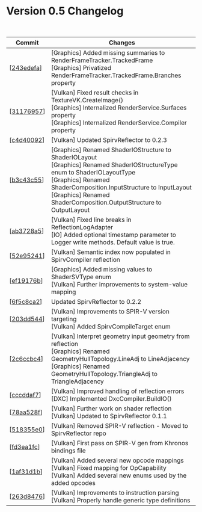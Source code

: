 # Version 0.5 Changelog 
<br>

| Commit | Changes |
| ------ | ------- |
| [[243edefa](https://github.com/Syncaidius/MoltenEngine/commits/243edefa73259a4463c0a44c082255468a78a703)] | [Graphics] Added missing summaries to RenderFrameTracker.TrackedFrame<br>[Graphics] Privatized RenderFrameTracker.TrackedFrame.Branches property | | [[0a65e522](https://github.com/Syncaidius/MoltenEngine/commits/0a65e522de3b50a5659adb87747c85e500abb7da)] | [Graphics] RenderFrameTracker staging buffer size is now customizable | | [[31176957](https://github.com/Syncaidius/MoltenEngine/commits/31176957d86f92b05107c250a63b386f6addb718)] | [Vulkan] Fixed result checks in TextureVK.CreateImage()<br>[Graphics] Internalized RenderService.Surfaces property <br>[Graphics] Internalized RenderService.Compiler property | | [[4b0a8ea0](https://github.com/Syncaidius/MoltenEngine/commits/4b0a8ea03e03ee67785d3dafe63d740a05db3bbf)] | [Vulkan] Set correct image-view type in texture classes<br>[Vulkan] Several improvements to ResourceHandleVK <br>[Vulkan] ResourceHandleVK now implements IDisposable <br>[Vulkan] Added static helper ResourceHandleVK.AllocateNew<T>() <br>[Vulkan] Fix for SurfaceClearTaskVK not applying image before clearing <br>[Util] Added EngineUtil.Clear<T>() for clearing or zeroing memory | | [[6729292e](https://github.com/Syncaidius/MoltenEngine/commits/6729292ed3c8eae02e77cb126bd3165675fe3e21)] | [Vulkan] Fixed NRE in CommandPoolVK constructor<br>[Vulkan] Fixed CommandPoolAllocation constructor not setting buffer array pointer | | [[e6a93bd5](https://github.com/Syncaidius/MoltenEngine/commits/e6a93bd54fede370eaba022429574cb34b33c742)] | [Vulkan] Several fixes to command list usage<br>[Vulkan] Implemented DeviceVK.CreateSurface2D() <br>[Vulkan] First pass on RenderSurface2DVK.Clear() implementation <br>[Vulkan] Added SurfaceClearTaskVK <br>[DX11] Renamed ShaderConstantBuffer to ConstantBufferDX11 for consistency <br>[DX11] Removed obsolete code from FxcCompiler.BuildIO() | | [[6a3226f3](https://github.com/Syncaidius/MoltenEngine/commits/6a3226f32af39f7429194cae5196c0dcb3f865fe)] | [Vulkan] Updated SpirvReflector to 0.2.4<br>[Vulkan] Added SpirvReflectionFlags.NoSafeCopy in SpirvCompiler | | [[186f47a9](https://github.com/Syncaidius/MoltenEngine/commits/186f47a97f44e4ecbbd13d403d433f311d76fa0f)] | [Vulkan] Fixed build error | | [[c4d40092](https://github.com/Syncaidius/MoltenEngine/commits/c4d40092bbb8b0d65aeff6a795477c085b4cb681)] | [Vulkan] Updated SpirvReflector to 0.2.3 | | [[b3c43c55](https://github.com/Syncaidius/MoltenEngine/commits/b3c43c55b301f403bf8426d82a011d693a28caa9)] | [Graphics] Renamed ShaderIOStructure to ShaderIOLayout<br>[Graphics] Renamed ShaderIOStructureType enum to ShaderIOLayoutType <br>[Graphics] Renamed ShaderComposition.InputStructure to InputLayout <br>[Graphics] Renamed ShaderComposition.OutputStructure to OutputLayout | | [[5e54ce3f](https://github.com/Syncaidius/MoltenEngine/commits/5e54ce3f1b34e5bd22abb425ce3652be799d77c1)] | [Vulkan] Fix for shader stage layout validation | | [[ab3728a5](https://github.com/Syncaidius/MoltenEngine/commits/ab3728a5e45b2fd0827c3af274364a14c9dae419)] | [Vulkan] Fixed line breaks in ReflectionLogAdapter<br>[IO] Added optional timestamp parameter to Logger write methods. Default value is true. | | [[90041a1f](https://github.com/Syncaidius/MoltenEngine/commits/90041a1fb6014821bed5a3fc0ae9da8c1eff86d3)] | [Graphics] Improvements to ShaderLayoutValidator error output | | [[52e95241](https://github.com/Syncaidius/MoltenEngine/commits/52e9524123094b7d04ee6d824178a541d7579d7a)] | [Vulkan] Semantic index now populated in SpirvCompiler reflection | | [[ef19176b](https://github.com/Syncaidius/MoltenEngine/commits/ef19176bea8cad87c89bc75e2f1a2de3babf79e8)] | [Graphics] Added missing values to ShaderSVType enum<br>[Vulkan] Further improvements to system-value mapping | | [[d2c5828a](https://github.com/Syncaidius/MoltenEngine/commits/d2c5828a53a525f1dfae06e7392a31682fe6dc38)] | [Vulkan] Improvements to SpirvCompiler System Value (SV) parsing | | [[6f5c8ca2](https://github.com/Syncaidius/MoltenEngine/commits/6f5c8ca2ea6345d1f61a9644a624995453fb77bd)] | Updated SpirvReflector to 0.2.2 | | [[203dd544](https://github.com/Syncaidius/MoltenEngine/commits/203dd54476bb4a8a4ccdd27c5e95eda4b7c3a05f)] | [Vulkan] Improvements to SPIR-V version targeting<br>[Vulkan] Added SpirvCompileTarget enum | | [[a7910545](https://github.com/Syncaidius/MoltenEngine/commits/a7910545eb7c36810bebddf7ccce3dcec5ca5618)] | [Vulkan] Fixes to device enumeration in DisplayManagerVK<br>[Vulkan] Fixed memory capabilities not being populated | | [[c5fc3ef3](https://github.com/Syncaidius/MoltenEngine/commits/c5fc3ef3541d286b2753176910d067cda9ba3800)] | [Vulkan] Improved detection of semantic names from reflection<br>[Vulkan] No longer output SPIR-V reflection via DXC | | [[afdaff02](https://github.com/Syncaidius/MoltenEngine/commits/afdaff02e46df58354a3a520b9556ed9a1111784)] | [Vulkan] Fixed fatal errors when using Vulkan 1.0<br>[Vulkan] Added math operators to VersionVK to aid version comparison | | [[d66f2f2a](https://github.com/Syncaidius/MoltenEngine/commits/d66f2f2a7039ca60c0451e1b3baa89d657294121)] | [Vulkan] Removed obsolete null check in ExtensionLoaderVK.AddExtension<E>()<br>[Vulkan] Added missing summaries in ExtensionLoaderVK | | [[2216ce0e](https://github.com/Syncaidius/MoltenEngine/commits/2216ce0eee64910deb78e137ca9745be22d4e6e2)] | [Vulkan] Reuse a single SpirvReflection instance in SpirvCompiler | | [[2c6ccbc4](https://github.com/Syncaidius/MoltenEngine/commits/2c6ccbc4c8a8e622e332909c28dba123df23dce2)] | [Vulkan] Interpret geometry input geometry from reflection<br>[Graphics] Renamed GeometryHullTopology.LineAdj to LineAdjacency <br>[Graphics] Renamed GeometryHullTopology.TriangleAdj to TriangleAdjacency | | [[2fafc497](https://github.com/Syncaidius/MoltenEngine/commits/2fafc497b1150185cca33b85a8eae016c25e2604)] | [Graphics] Improvements to shader build validation<br>[Graphics] Added abstract ShaderCompiler.Validate() <br>[Graphics] Added ShaderReflection.RequiredExtensions property <br>[Vulkan] Further work on the SPIR-V compiler <br>[Vulkan] Updated SpirvReflector to 0.2.1 | | [[7c5c9dcf](https://github.com/Syncaidius/MoltenEngine/commits/7c5c9dcf7e06b81a45f77bddae19e141ab310fdc)] | [Vulkan] Populate reflection for constant/uniform buffers<br>[Vulkan] Improved name casing of ShaderVariableType values <br>[Graphics] Added 8, 16 and 64-bit types to ShaderRegisterType enum <br>[Graphics] Expanded data format support in ShaderIOStructure <br>[Graphics] Element data format is now only calculated for vertex shaders | | [[fecb7f04](https://github.com/Syncaidius/MoltenEngine/commits/fecb7f0480c5de741096d8082aa9990960f6ace9)] | Updated SpirvReflector to 0.1.2 | | [[cccddaf7](https://github.com/Syncaidius/MoltenEngine/commits/cccddaf740fb418a711fceab1342bae3f5b01f77)] | [Vulkan] Improved handling of reflection errors<br>[DXC] Implemented DxcCompiler.BuildIO() | | [[c974b0d9](https://github.com/Syncaidius/MoltenEngine/commits/c974b0d911df26779b95c1c9309ea3ecdd7c098a)] | [Vulkan] Added standard ID semantics to SpirvCompiler.BuiltInToSemantic() | | [[78aa528f](https://github.com/Syncaidius/MoltenEngine/commits/78aa528f489b3b03789c55d965521b4cc4af495b)] | [Vulkan] Further work on shader reflection<br>[Vulkan] Updated to SpirvReflector 0.1.1 | | [[cecd829d](https://github.com/Syncaidius/MoltenEngine/commits/cecd829db74f00803dba2830aeb47fdd1d2736c8)] | [Vulkan] Added SpirvReflector nuget package<br>[Vulkan] Hooked up SpirvReflector in SpirvCompiler.OnBuildReflection - WIP | | [[be7f0b96](https://github.com/Syncaidius/MoltenEngine/commits/be7f0b96c6805ba33a53a0854cc5a1dc7e943e4a)] | Bump Magick.NET-Q8-AnyCPU from 13.1.1 to 13.1.2<br>Bumps <br>[Magick.NET-Q8-AnyCPU](https://github.com/dlemstra/Magick.NET) from 13.1.1 to 13.1.2. - <br>[Release notes](https://github.com/dlemstra/Magick.NET/releases) - <br>[Commits](https://github.com/dlemstra/Magick.NET/compare/13.1.1...13.1.2) --- updated-dependencies: - dependency-name: Magick.NET-Q8-AnyCPU dependency-type: direct:production update-type: version-update:semver-patch ... Signed-off-by: dependabot<br>[bot] <support@github.com> | | [[eddbd669](https://github.com/Syncaidius/MoltenEngine/commits/eddbd669c527f28ccc25ba5f458a656eccf1b536)] | Bump Magick.NET-Q8-AnyCPU from 13.1.0 to 13.1.1<br>Bumps <br>[Magick.NET-Q8-AnyCPU](https://github.com/dlemstra/Magick.NET) from 13.1.0 to 13.1.1. - <br>[Release notes](https://github.com/dlemstra/Magick.NET/releases) - <br>[Commits](https://github.com/dlemstra/Magick.NET/compare/13.1.0...13.1.1) --- updated-dependencies: - dependency-name: Magick.NET-Q8-AnyCPU dependency-type: direct:production update-type: version-update:semver-patch ... Signed-off-by: dependabot<br>[bot] <support@github.com> | | [[532a63c7](https://github.com/Syncaidius/MoltenEngine/commits/532a63c780718d0e07bf74454935453015ffc99b)] | Corrected assembly/product version to match package version | | [[518355e0](https://github.com/Syncaidius/MoltenEngine/commits/518355e0331023b565d061c9ed954d67cbfc7021)] | [Vulkan] Removed SPIR-V reflection - Moved to SpirvReflector repo | | [[fd3ea1fc](https://github.com/Syncaidius/MoltenEngine/commits/fd3ea1fc40e16ac2ae753a3560af3eae5cdf5786)] | [Vulkan] First pass on SPIR-V gen from Khronos bindings file | | [[1af31d1b](https://github.com/Syncaidius/MoltenEngine/commits/1af31d1b758117b4f078c59327ffd91444bc719b)] | [Vulkan] Added several new opcode mappings<br>[Vulkan] Fixed mapping for OpCapability <br>[Vulkan] Added several new enums used by the added opcodes | | [[9a18be2e](https://github.com/Syncaidius/MoltenEngine/commits/9a18be2e42f64b9b5990c4420fc90f821d64e387)] | [Vulkan] Switched to stream-based reading of SPIR-V bytecode<br>[Vulkan] Implemented SpirvStream for reading bytecode <br>[Vulkan] SpirvInstruction now provides isolated set of Read() methods, for reading its own words <br>[Vulkan] SpirvWord.Read() now takes a SpirvInstruction instance <br>[Vulkan] Switched SpirvLiteral.ToString() to use same notion (%) as Khronos examples | | [[dfd17dd6](https://github.com/Syncaidius/MoltenEngine/commits/dfd17dd686052d4bd78b9923657cd9ff7329bb8b)] | [Vulkan] Better detection of SPIRV op results | | [[263d8476](https://github.com/Syncaidius/MoltenEngine/commits/263d8476bae88ca17a8f87d925b1425ebc804f15)] | [Vulkan] Improvements to instruction parsing<br>[Vulkan] Properly handle generic type definitions | | [[80356831](https://github.com/Syncaidius/MoltenEngine/commits/8035683126133dccfee9c5a32fbfc4571effa0d2)] | [Vulkan] Corrected name of SpirvResultID |

